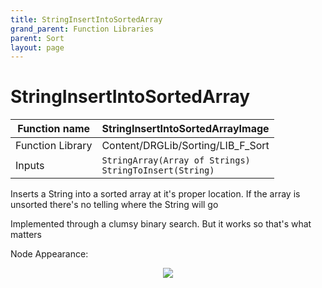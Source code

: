 ```yaml
---
title: StringInsertIntoSortedArray
grand_parent: Function Libraries
parent: Sort
layout: page
---
```


# StringInsertIntoSortedArray

| Function name | StringInsertIntoSortedArrayImage |
| --- | --- |
| Function Library | Content/DRGLib/Sorting/LIB_F_Sort |
| Inputs | `StringArray(Array of Strings)`<br/>`StringToInsert(String)` |

Inserts a String into a sorted array at it's proper location. If the array is unsorted there's no telling where the String will go

Implemented through a clumsy binary search. But it works so that's what matters

Node Appearance: 
<p align="center">
<img src="https://github.com/SamsDRGMods/WikiMedia/blob/main/DRGLib/FullDocs/FunctionLibs/Sort/StringInsertIntoSortedArrayImage.png?raw=true">
</p>
